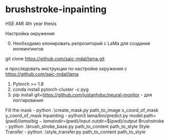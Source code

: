 # brushstroke-inpainting
HSE AMI 4th year thesis


Настройка окружения 

0. Необходимо клонировать репрозиторий с LaMa для создания инпеинтингов 

git clone https://github.com/saic-mdal/lama.git

и проследовать инструкции по настройке окружения с https://github.com/saic-mdal/lama


1. Pytorch >= 1.8
2. conda install pytorch-cluster -c pyg
3. pip install git+https://github.com/justanhduc/neural-monitor - для логгирования

Fill the mask - python .\create_mask.py path_to_image x_coord_of_mask y_coord_of_mask
Inpainting - python3 lama/bin/predict.py model.path=$(pwd)/lama/big-lama indir=$(pwd)/input outdir=$(pwd)/output
Brushstroke - python .\brush_stroke_base.py path_to_content path_to_style
Style Transfer -  python .\style_transfer.py path_to_content path_to_style
